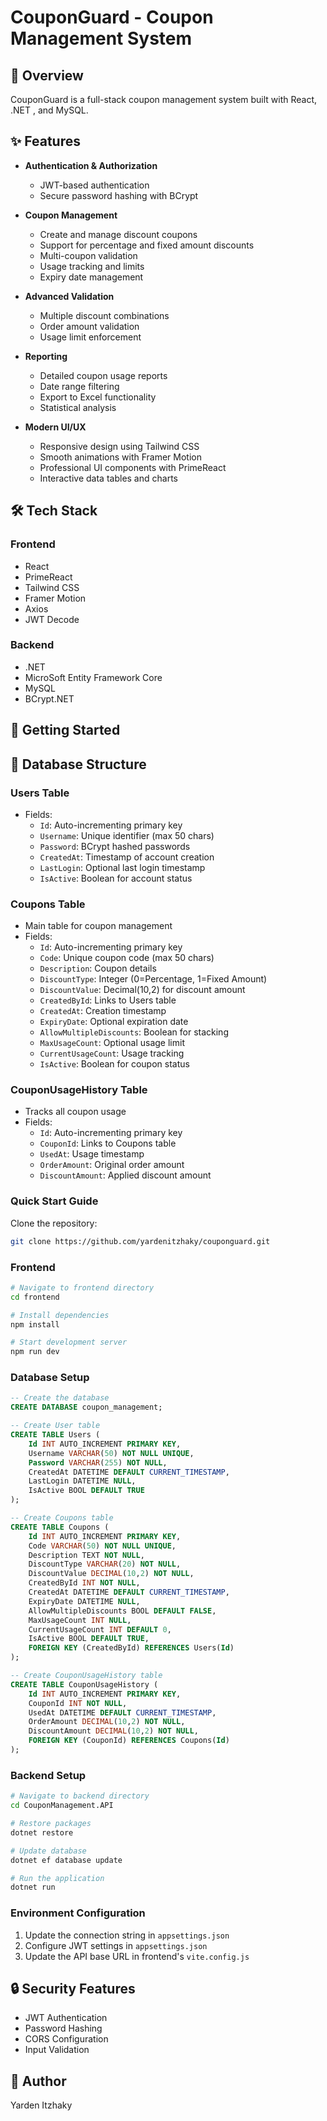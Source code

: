 # CouponGuard - Coupon Management System

## 🎯 Overview

CouponGuard is a full-stack coupon management system built with React, .NET , and MySQL.
## ✨ Features

- **Authentication & Authorization**
  - JWT-based authentication
  - Secure password hashing with BCrypt

- **Coupon Management**
  - Create and manage discount coupons
  - Support for percentage and fixed amount discounts
  - Multi-coupon validation
  - Usage tracking and limits
  - Expiry date management

- **Advanced Validation**
  - Multiple discount combinations
  - Order amount validation
  - Usage limit enforcement

- **Reporting**
  - Detailed coupon usage reports
  - Date range filtering
  - Export to Excel functionality
  - Statistical analysis

- **Modern UI/UX**
  - Responsive design using Tailwind CSS
  - Smooth animations with Framer Motion
  - Professional UI components with PrimeReact
  - Interactive data tables and charts

## 🛠 Tech Stack

### Frontend
- React 
- PrimeReact
- Tailwind CSS
- Framer Motion
- Axios
- JWT Decode

### Backend
- .NET 
- MicroSoft Entity Framework Core
- MySQL
- BCrypt.NET

## 🚀 Getting Started

## 💾 Database Structure

### Users Table
- Fields:
  - `Id`: Auto-incrementing primary key
  - `Username`: Unique identifier (max 50 chars)
  - `Password`: BCrypt hashed passwords
  - `CreatedAt`: Timestamp of account creation
  - `LastLogin`: Optional last login timestamp
  - `IsActive`: Boolean for account status

### Coupons Table
- Main table for coupon management
- Fields:
  - `Id`: Auto-incrementing primary key
  - `Code`: Unique coupon code (max 50 chars)
  - `Description`: Coupon details
  - `DiscountType`: Integer (0=Percentage, 1=Fixed Amount)
  - `DiscountValue`: Decimal(10,2) for discount amount
  - `CreatedById`: Links to Users table
  - `CreatedAt`: Creation timestamp
  - `ExpiryDate`: Optional expiration date
  - `AllowMultipleDiscounts`: Boolean for stacking
  - `MaxUsageCount`: Optional usage limit
  - `CurrentUsageCount`: Usage tracking
  - `IsActive`: Boolean for coupon status

### CouponUsageHistory Table
- Tracks all coupon usage
- Fields:
  - `Id`: Auto-incrementing primary key
  - `CouponId`: Links to Coupons table
  - `UsedAt`: Usage timestamp
  - `OrderAmount`: Original order amount
  - `DiscountAmount`: Applied discount amount

### Quick Start Guide
Clone the repository:
```bash
git clone https://github.com/yardenitzhaky/couponguard.git
```


### Frontend
```bash
# Navigate to frontend directory
cd frontend

# Install dependencies
npm install

# Start development server
npm run dev
```

### Database Setup
```sql
-- Create the database
CREATE DATABASE coupon_management;

-- Create User table
CREATE TABLE Users (
    Id INT AUTO_INCREMENT PRIMARY KEY,
    Username VARCHAR(50) NOT NULL UNIQUE,
    Password VARCHAR(255) NOT NULL,
    CreatedAt DATETIME DEFAULT CURRENT_TIMESTAMP,
    LastLogin DATETIME NULL,
    IsActive BOOL DEFAULT TRUE
);

-- Create Coupons table
CREATE TABLE Coupons (
    Id INT AUTO_INCREMENT PRIMARY KEY,
    Code VARCHAR(50) NOT NULL UNIQUE,
    Description TEXT NOT NULL,
    DiscountType VARCHAR(20) NOT NULL,
    DiscountValue DECIMAL(10,2) NOT NULL,
    CreatedById INT NOT NULL,
    CreatedAt DATETIME DEFAULT CURRENT_TIMESTAMP,
    ExpiryDate DATETIME NULL,
    AllowMultipleDiscounts BOOL DEFAULT FALSE,
    MaxUsageCount INT NULL,
    CurrentUsageCount INT DEFAULT 0,
    IsActive BOOL DEFAULT TRUE,
    FOREIGN KEY (CreatedById) REFERENCES Users(Id)
);

-- Create CouponUsageHistory table
CREATE TABLE CouponUsageHistory (
    Id INT AUTO_INCREMENT PRIMARY KEY,
    CouponId INT NOT NULL,
    UsedAt DATETIME DEFAULT CURRENT_TIMESTAMP,
    OrderAmount DECIMAL(10,2) NOT NULL,
    DiscountAmount DECIMAL(10,2) NOT NULL,
    FOREIGN KEY (CouponId) REFERENCES Coupons(Id)
);
```

### Backend Setup
```bash
# Navigate to backend directory
cd CouponManagement.API

# Restore packages
dotnet restore

# Update database
dotnet ef database update

# Run the application
dotnet run
```

### Environment Configuration
1. Update the connection string in `appsettings.json`
2. Configure JWT settings in `appsettings.json`
3. Update the API base URL in frontend's `vite.config.js`


## 🔒 Security Features

- JWT Authentication
- Password Hashing
- CORS Configuration
- Input Validation

## 👤 Author

Yarden Itzhaky
